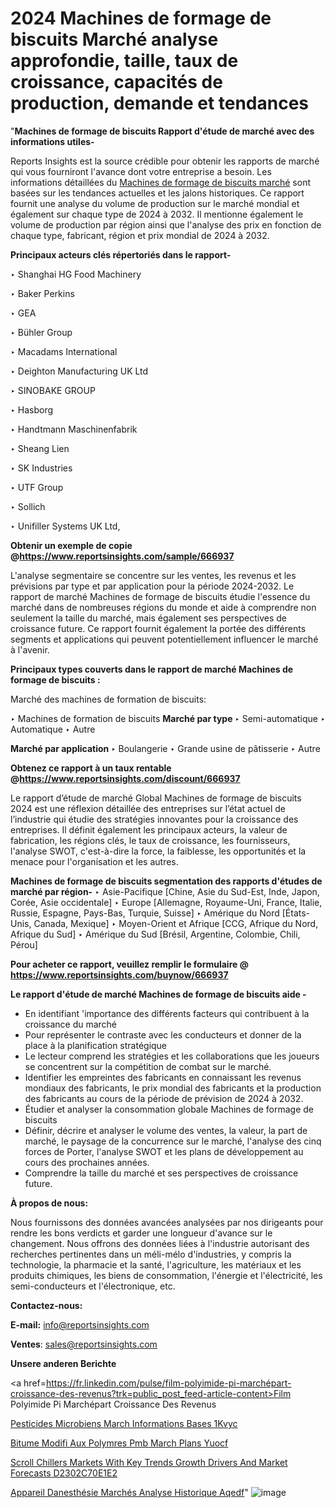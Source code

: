 # 2024 Machines de formage de biscuits Marché analyse approfondie, taille, taux de croissance, capacités de production, demande et tendances

 "<strong>Machines de formage de biscuits Rapport d'étude de marché avec des informations utiles-</strong>

Reports Insights est la source crédible pour obtenir les rapports de marché qui vous fourniront l'avance dont votre entreprise a besoin. Les informations détaillées du <a href=https://www.reportsinsights.com/sample/666937>Machines de formage de biscuits marché</a> sont basées sur les tendances actuelles et les jalons historiques. Ce rapport fournit une analyse du volume de production sur le marché mondial et également sur chaque type de 2024 à 2032. Il mentionne également le volume de production par région ainsi que l'analyse des prix en fonction de chaque type, fabricant, région et prix mondial de 2024 à 2032.

<b>Principaux acteurs clés répertoriés dans le rapport-</b>

‣ Shanghai HG Food Machinery

‣ Baker Perkins

‣ GEA

‣ Bühler Group

‣ Macadams International

‣ Deighton Manufacturing UK Ltd

‣ SINOBAKE GROUP

‣ Hasborg

‣ Handtmann Maschinenfabrik

‣ Sheang Lien

‣ SK Industries

‣ UTF Group

‣ Sollich

‣ Unifiller Systems UK Ltd,

<strong><b>Obtenir un exemple de copie @</b></strong><a href=https://www.reportsinsights.com/sample/666937><strong><b>https://www.reportsinsights.com/sample/666937</b></strong></a>

L'analyse segmentaire se concentre sur les ventes, les revenus et les prévisions par type et par application pour la période 2024-2032. Le rapport de marché Machines de formage de biscuits étudie l'essence du marché dans de nombreuses régions du monde et aide à comprendre non seulement la taille du marché, mais également ses perspectives de croissance future. Ce rapport fournit également la portée des différents segments et applications qui peuvent potentiellement influencer le marché à l'avenir.

<strong>Principaux types couverts dans le rapport de marché Machines de formage de biscuits :</strong>

Marché des machines de formation de biscuits:

‣  Machines de formation de biscuits <strong> Marché <strong> par type </strong> </strong>
‣ Semi-automatique
‣ Automatique
‣ Autre

<strong>Marché par application </strong>
‣ Boulangerie
‣ Grande usine de pâtisserie
‣ Autre

<strong><b>Obtenez ce rapport à un taux rentable @</b></strong><a href=https://www.reportsinsights.com/discount/666937><strong><b>https://www.reportsinsights.com/discount/666937</b></strong></a>

Le rapport d’étude de marché Global Machines de formage de biscuits 2024 est une réflexion détaillée des entreprises sur l’état actuel de l’industrie qui étudie des stratégies innovantes pour la croissance des entreprises. Il définit également les principaux acteurs, la valeur de fabrication, les régions clés, le taux de croissance, les fournisseurs, l'analyse SWOT, c'est-à-dire la force, la faiblesse, les opportunités et la menace pour l'organisation et les autres.

<strong>Machines de formage de biscuits segmentation des rapports d'études de marché par région-</strong>
‣ Asie-Pacifique [Chine, Asie du Sud-Est, Inde, Japon, Corée, Asie occidentale]
‣ Europe [Allemagne, Royaume-Uni, France, Italie, Russie, Espagne, Pays-Bas, Turquie, Suisse]
‣ Amérique du Nord [États-Unis, Canada, Mexique]
‣ Moyen-Orient et Afrique [CCG, Afrique du Nord, Afrique du Sud]
‣ Amérique du Sud [Brésil, Argentine, Colombie, Chili, Pérou]

<strong>Pour acheter ce rapport, veuillez remplir le formulaire @   <a href=https://www.reportsinsights.com/buynow/666937>https://www.reportsinsights.com/buynow/666937</a></strong>

<strong>Le rapport d'étude de marché Machines de formage de biscuits aide -</strong>
<ul>
  <li>En identifiant 'importance des différents facteurs qui contribuent à la croissance du marché</li>
  <li>Pour représenter le contraste avec les conducteurs et donner de la place à la planification stratégique</li>
  <li>Le lecteur comprend les stratégies et les collaborations que les joueurs se concentrent sur la compétition de combat sur le marché.</li>
  <li>Identifier les empreintes des fabricants en connaissant les revenus mondiaux des fabricants, le prix mondial des fabricants et la production des fabricants au cours de la période de prévision de 2024 à 2032.</li>
  <li>Étudier et analyser la consommation globale Machines de formage de biscuits</li>
  <li>Définir, décrire et analyser le volume des ventes, la valeur, la part de marché, le paysage de la concurrence sur le marché, l'analyse des cinq forces de Porter, l'analyse SWOT et les plans de développement au cours des prochaines années.</li>
  <li>Comprendre la taille du marché et ses perspectives de croissance future.</li>
</ul>
<strong>À propos de nous:</strong>

Nous fournissons des données avancées analysées par nos dirigeants pour rendre les bons verdicts et garder une longueur d'avance sur le changement. Nous offrons des données liées à l'industrie autorisant des recherches pertinentes dans un méli-mélo d'industries, y compris la technologie, la pharmacie et la santé, l'agriculture, les matériaux et les produits chimiques, les biens de consommation, l'énergie et l'électricité, les semi-conducteurs et l'électronique, etc.

<strong>Contactez-nous:</strong>

<strong>E-mail:</strong> <a href=mailto:info@reportsinsights.com>info@reportsinsights.com</a>

<strong>Ventes</strong>: <a href=mailto:sales@reportsinsights.com>sales@reportsinsights.com</a>

<strong>Unsere anderen Berichte</strong>

<a href=https://fr.linkedin.com/pulse/film-polyimide-pi-marchépart-croissance-des-revenus?trk=public_post_feed-article-content>Film Polyimide Pi Marchépart Croissance Des Revenus</a>

<a href=https://www.linkedin.com/pulse/pesticides-microbiens-march%C3%A9-informations-bas%C3%A9es-1kvyc/>Pesticides Microbiens March Informations Bases 1Kvyc</a>

<a href=https://www.linkedin.com/pulse/bitume-modifi%C3%A9-aux-polym%C3%A8res-pmb-march%C3%A9-plans-yuocf/>Bitume Modifi Aux Polymres Pmb March Plans Yuocf</a>

<a href=https://medium.com/@singhaakesh50/scroll-chillers-markets-with-key-trends-growth-drivers-and-market-forecasts-d2302c70e1e2>Scroll Chillers Markets With Key Trends Growth Drivers And Market Forecasts D2302C70E1E2</a>

<a href=https://fr.linkedin.com/pulse/appareil-danesthésie-marchés-analyse-historique-aqedf/>Appareil Danesthésie Marchés Analyse Historique Aqedf</a>"
![image](https://github.com/daminid12/RImarketgrowth/assets/158430485/d6ba10f6-dd12-4547-8fe9-31a631303000)
